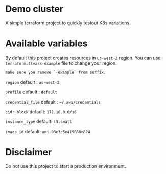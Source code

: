 # Demo cluster

A simple terraform project to quickly testout K8s variations.

# Available variables

By default this project creates resources in `us-west-2` region. You can use `terraform.tfvars-example` file to change your region.

```
make sure you remove `-example` from suffix.
```

`region` default : `us-west-2`

`profile` default : `default`

`credential_file` default : `~/.aws/credentials`

`cidr_block` default: `172.16.0.0/16`

`instance_type` default: `t3.small`
  
`image_id` default: `ami-03e3c5e419088e824`


# Disclaimer

Do not use this project to start a production environment.
